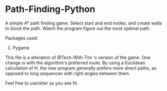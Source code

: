 # Path-Finding-Python
A simple A* path finding game. Select start and end nodes, and create walls to block the path. Watch the program figure out the most optimal path.

Packages used:
1. Pygame

This file is a alteration of @Tech-With-Tim 's version of the game. One change is with the algorithm's preferred route. By using a Euclidean calculation of H, the new program generally prefers more direct paths, as opposed to long sequences with right angles between them.

Feel free to use/alter as you see fit.

